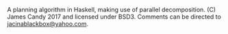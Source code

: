A planning algorithm in Haskell, making use of parallel decomposition. (C) James Candy 2017 and licensed under BSD3. Comments can be directed to jacinablackbox@yahoo.com.
